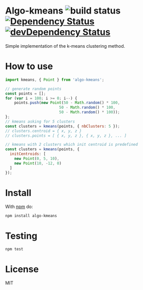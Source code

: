 # Algo-kmeans ![build status](https://travis-ci.org/chtefi/algo-kmeans.svg?branch=master) [![Dependency Status](https://david-dm.org/chtefi/algo-kmeans.svg)](https://david-dm.org/chtefi/algo-kmeans) [![devDependency Status](https://david-dm.org/chtefi/algo-kmeans/dev-status.svg)](https://david-dm.org/chtefi/algo-kmeans#info=devDependencies)

Simple implementation of the k-means clustering method.

# How to use

```javascript
import kmeans, { Point } from 'algo-kmeans';

// generate random points
const points = [];
for (var i = 100; i >= 0; i--) {
	points.push(new Point(50 - Math.random() * 100,
                        50 - Math.random() * 100,
                        50 - Math.random() * 100));
};
// kmeans asking for 5 clusters
const clusters = kmeans(points, { nbClusters: 5 });
// clusters.centroid = { x, y, z }
// clusters.points = [ { x, y, z }, { x, y, z }, ... ]

// kmeans with 2 clusters which init centroid is predefined
const clusters = kmeans(points, {
  initCentroids: [
    new Point(0, 5, 10),
    new Point(10, -12, 0)
  ]
});
```

# Install

With [npm](https://npmjs.org) do:

```
npm install algo-kmeans
```

# Testing

```
npm test
```
# License

MIT
